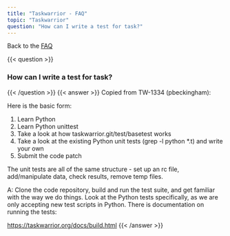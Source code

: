 ```yaml
---
title: "Taskwarrior - FAQ"
topic: "Taskwarrior"
question: "How can I write a test for task?"
---
```


Back to the [FAQ](/support/faq)

{{< question >}}
### How can I write a test for task?
{{< /question >}}
{{< answer >}}
Copied from TW-1334 (pbeckingham):

Here is the basic form:

1) Learn Python
2) Learn Python unittest
3) Take a look at how taskwarrior.git/test/basetest works
4) Take a look at the existing Python unit tests (grep -l python *.t) and write your own
5) Submit the code patch

The unit tests are all of the same structure - set up an rc file, add/manipulate data, check results, remove temp files.

A: Clone the code repository, build and run the test suite, and get familiar with the way we do things.
Look at the Python tests specifically, as we are only accepting new test scripts in Python.
There is documentation on running the tests:

https://taskwarrior.org/docs/build.html
{{< /answer >}}
